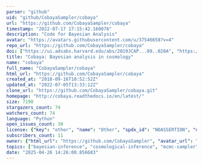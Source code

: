 ```yaml
---
parser: "github"
uid: "github/CobayaSampler/cobaya"
url: "https://github.com/CobayaSampler/cobaya"
timestamp: "2022-07-17 17:15:42.160076"
description: "Code for Bayesian Analysis"
avatar: "https://avatars.githubusercontent.com/u/37546658?v=4"
repo_url: "https://github.com/CobayaSampler/cobaya"
doi: ["https://ui.adsabs.harvard.edu/abs/2019JCAP...09..028A", "https://ui.adsabs.harvard.edu/abs/2021JCAP...05..057T", "https://ui.adsabs.harvard.edu/abs/2019ascl.soft10019T/abstract"]
title: "Cobaya: Bayesian analysis in cosmology"
name: "cobaya"
full_name: "CobayaSampler/cobaya"
html_url: "https://github.com/CobayaSampler/cobaya"
created_at: "2018-09-16T10:52:52Z"
updated_at: "2022-07-05T13:33:12Z"
clone_url: "https://github.com/CobayaSampler/cobaya.git"
homepage: "http://cobaya.readthedocs.io/en/latest/"
size: 7190
stargazers_count: 74
watchers_count: 74
language: "Python"
open_issues_count: 30
license: {"key": "other", "name": "Other", "spdx_id": "NOASSERTION", "url": null, "node_id": "MDc6TGljZW5zZTA="}
subscribers_count: 11
owner: {"html_url": "https://github.com/CobayaSampler", "avatar_url": "https://avatars.githubusercontent.com/u/37546658?v=4", "login": "CobayaSampler", "type": "Organization"}
topics: ["bayesian-inference", "cosmological-inference", "mcmc-sampler"]
date: "2025-04-26 14:26:00.856683"
---
```

